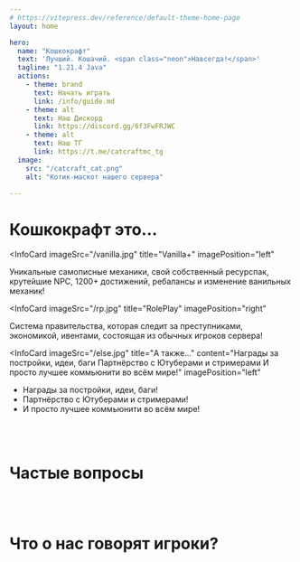 ```yaml
---
# https://vitepress.dev/reference/default-theme-home-page
layout: home

hero:
  name: "Кошкокрафт"
  text: 'Лучший. Кошачий. <span class="neon">Навсегда!</span>'
  tagline: "1.21.4 Java"
  actions:
    - theme: brand
      text: Начать играть
      link: /info/guide.md
    - theme: alt
      text: Наш Дискорд
      link: https://discord.gg/6f3FwFRJWC
    - theme: alt
      text: Наш ТГ
      link: https://t.me/catcraftmc_tg
  image:
    src: "/catcraft_cat.png"
    alt: "Котик-маскот нашего сервера"

---
```


# Кошкокрафт это...

<InfoCard 
  imageSrc="/vanilla.jpg"
  title="Vanilla+"
  imagePosition="left"
>
Уникальные самописные механики, свой собственный ресурспак, крутейшие NPC, 1200+ достижений, ребалансы и изменение ванильных механик!
</InfoCard>

<InfoCard 
  imageSrc="/rp.jpg"
  title="RolePlay"
  imagePosition="right"
>
Система правительства, которая следит за преступниками, экономикой, ивентами, состоящая из обычных игроков сервера!
</InfoCard>

<InfoCard 
  imageSrc="/else.jpg"
  title="А также..."
  content="Награды за постройки, идеи, баги  Партнёрство с Ютуберами и стримерами  И просто лучшее коммьюнити во всём мире!"
  imagePosition="left"
>
<ul>
<li>Награды за постройки, идеи, баги!</li>
<li>Партнёрство с Ютуберами и стримерами! </li>
<li>И просто лучшее коммьюнити во всём мире!</li>
</ul>
</InfoCard>

<br><br>

# Частые вопросы

<HomeFaq />

<br><br>

# Что о нас говорят игроки?

<Reviews />

<!-- <br><br>

# Всё ещё не уверен?

Глянь все наши ресурсы и углубись в атмосферу нашего сервера!

<CardGrid>
  <Card style="width: 25rem; overflow: hidden" class="m-0">
      <template #title>
        <div style="display: flex; align-items: center; margin-right: 10px">
          <img src="/assets/svg/discord.svg" class="my-svg"></img>
          <p>Discord</p>
        </div>
      </template>
      <template #content>
        <p>Основное место всех новостей и общения!</p>
      </template>
  </Card>
</CardGrid> -->